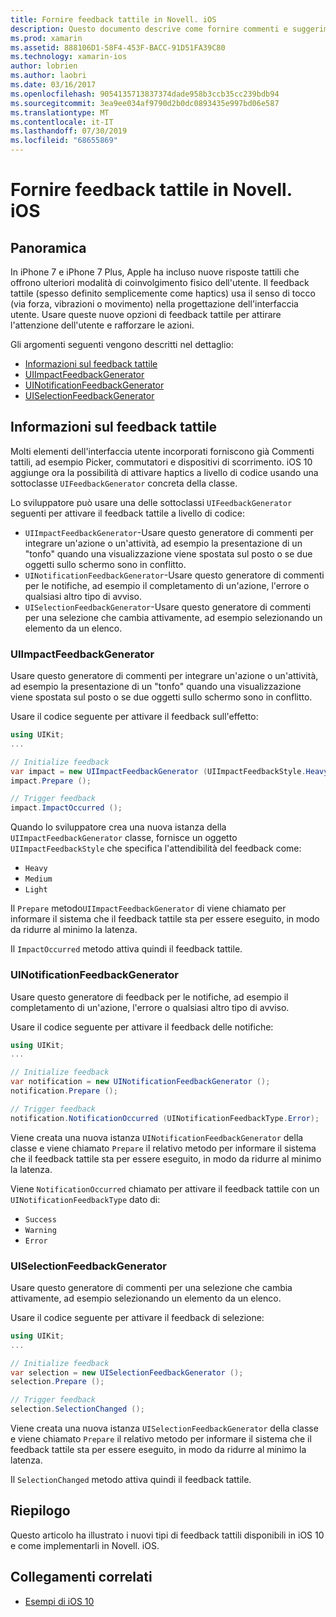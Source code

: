 ```yaml
---
title: Fornire feedback tattile in Novell. iOS
description: Questo documento descrive come fornire commenti e suggerimenti tattili in un'app Novell. iOS. Vengono illustrati UIImpactFeedbackGenerator, UINotificationFeedbackGenerator e UISelectionFeedbackGenerator.
ms.prod: xamarin
ms.assetid: 888106D1-58F4-453F-BACC-91D51FA39C80
ms.technology: xamarin-ios
author: lobrien
ms.author: laobri
ms.date: 03/16/2017
ms.openlocfilehash: 9054135713837374dade958b3ccb35cc239bdb94
ms.sourcegitcommit: 3ea9ee034af9790d2b0dc0893435e997bd06e587
ms.translationtype: MT
ms.contentlocale: it-IT
ms.lasthandoff: 07/30/2019
ms.locfileid: "68655869"
---
```

# <a name="providing-haptic-feedback-in-xamarinios"></a>Fornire feedback tattile in Novell. iOS

<a name="Overview" />

## <a name="overview"></a>Panoramica

In iPhone 7 e iPhone 7 Plus, Apple ha incluso nuove risposte tattili che offrono ulteriori modalità di coinvolgimento fisico dell'utente. Il feedback tattile (spesso definito semplicemente come haptics) usa il senso di tocco (via forza, vibrazioni o movimento) nella progettazione dell'interfaccia utente. Usare queste nuove opzioni di feedback tattile per attirare l'attenzione dell'utente e rafforzare le azioni.

Gli argomenti seguenti vengono descritti nel dettaglio:

- [Informazioni sul feedback tattile](#About-Haptic-Feedback)
- [UIImpactFeedbackGenerator](#UIImpactFeedbackGenerator)
- [UINotificationFeedbackGenerator](#UINotificationFeedbackGenerator)
- [UISelectionFeedbackGenerator](#UISelectionFeedbackGenerator)

<a name="About-Haptic-Feedback" />

## <a name="about-haptic-feedback"></a>Informazioni sul feedback tattile

Molti elementi dell'interfaccia utente incorporati forniscono già Commenti tattili, ad esempio Picker, commutatori e dispositivi di scorrimento. iOS 10 aggiunge ora la possibilità di attivare haptics a livello di codice usando una sottoclasse `UIFeedbackGenerator` concreta della classe.

Lo sviluppatore può usare una delle sottoclassi `UIFeedbackGenerator` seguenti per attivare il feedback tattile a livello di codice:

- `UIImpactFeedbackGenerator`-Usare questo generatore di commenti per integrare un'azione o un'attività, ad esempio la presentazione di un "tonfo" quando una visualizzazione viene spostata sul posto o se due oggetti sullo schermo sono in conflitto.
- `UINotificationFeedbackGenerator`-Usare questo generatore di commenti per le notifiche, ad esempio il completamento di un'azione, l'errore o qualsiasi altro tipo di avviso.
- `UISelectionFeedbackGenerator`-Usare questo generatore di commenti per una selezione che cambia attivamente, ad esempio selezionando un elemento da un elenco.

<a name="UIImpactFeedbackGenerator" />

### <a name="uiimpactfeedbackgenerator"></a>UIImpactFeedbackGenerator

Usare questo generatore di commenti per integrare un'azione o un'attività, ad esempio la presentazione di un "tonfo" quando una visualizzazione viene spostata sul posto o se due oggetti sullo schermo sono in conflitto.

Usare il codice seguente per attivare il feedback sull'effetto:

```csharp
using UIKit;
...

// Initialize feedback
var impact = new UIImpactFeedbackGenerator (UIImpactFeedbackStyle.Heavy);
impact.Prepare ();

// Trigger feedback
impact.ImpactOccurred ();
```

Quando lo sviluppatore crea una nuova istanza della `UIImpactFeedbackGenerator` classe, fornisce un oggetto `UIImpactFeedbackStyle` che specifica l'attendibilità del feedback come:

- `Heavy`
- `Medium`
- `Light`

Il `Prepare` metodo`UIImpactFeedbackGenerator` di viene chiamato per informare il sistema che il feedback tattile sta per essere eseguito, in modo da ridurre al minimo la latenza.

Il `ImpactOccurred` metodo attiva quindi il feedback tattile.

<a name="UINotificationFeedbackGenerator" />

### <a name="uinotificationfeedbackgenerator"></a>UINotificationFeedbackGenerator

Usare questo generatore di feedback per le notifiche, ad esempio il completamento di un'azione, l'errore o qualsiasi altro tipo di avviso.

Usare il codice seguente per attivare il feedback delle notifiche:

```csharp
using UIKit;
...

// Initialize feedback
var notification = new UINotificationFeedbackGenerator ();
notification.Prepare ();

// Trigger feedback
notification.NotificationOccurred (UINotificationFeedbackType.Error);
```

Viene creata una nuova istanza `UINotificationFeedbackGenerator` della classe e viene chiamato `Prepare` il relativo metodo per informare il sistema che il feedback tattile sta per essere eseguito, in modo da ridurre al minimo la latenza.

Viene `NotificationOccurred` chiamato per attivare il feedback tattile con un `UINotificationFeedbackType` dato di:

- `Success`
- `Warning`
- `Error`

<a name="UISelectionFeedbackGenerator" />

### <a name="uiselectionfeedbackgenerator"></a>UISelectionFeedbackGenerator

Usare questo generatore di commenti per una selezione che cambia attivamente, ad esempio selezionando un elemento da un elenco.

Usare il codice seguente per attivare il feedback di selezione:

```csharp
using UIKit;
...

// Initialize feedback
var selection = new UISelectionFeedbackGenerator ();
selection.Prepare ();

// Trigger feedback
selection.SelectionChanged ();
```

Viene creata una nuova istanza `UISelectionFeedbackGenerator` della classe e viene chiamato `Prepare` il relativo metodo per informare il sistema che il feedback tattile sta per essere eseguito, in modo da ridurre al minimo la latenza.

Il `SelectionChanged` metodo attiva quindi il feedback tattile.

## <a name="summary"></a>Riepilogo

Questo articolo ha illustrato i nuovi tipi di feedback tattili disponibili in iOS 10 e come implementarli in Novell. iOS.

## <a name="related-links"></a>Collegamenti correlati

- [Esempi di iOS 10](https://docs.microsoft.com/samples/browse/?products=xamarin&term=Xamarin.iOS+iOS10)
